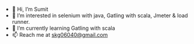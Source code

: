 - 👋 Hi, I’m Sumit
- 👀 I’m interested in selenium with java, Gatling with scala, Jmeter & load runner.
- 🌱 I’m currently learning Gatling with scala
- 📫 Reach me at skg06040@gmail.com

<!---
skg06040/skg06040 is a ✨ special ✨ repository because its `README.md` (this file) appears on your GitHub profile.
You can click the Preview link to take a look at your changes.
--->
